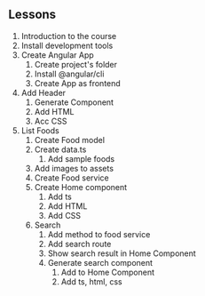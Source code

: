 ## Lessons
1. Introduction to the course
2. Install development tools
3. Create Angular App
    1. Create project's folder
    2. Install @angular/cli
    3. Create App as frontend
4. Add Header
    1. Generate Component
    2. Add HTML
    3. Acc CSS
5. List Foods
    1. Create Food model
    2. Create data.ts
        1. Add sample foods
    3. Add images to assets
    4. Create Food service
    5. Create Home component
        1. Add ts
        2. Add HTML
        3. Add CSS
    6. Search
        1. Add method to food service
        2. Add search route
        3. Show search result in Home Component
        4. Generate search component
            1. Add to Home Component
            2. Add ts, html, css
    
